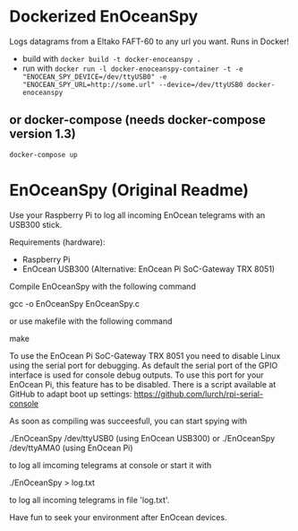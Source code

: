# Dockerized EnOceanSpy

Logs datagrams from a Eltako FAFT-60 to any url you want. Runs in Docker!

- build with `docker build -t docker-enoceanspy .`
- run with `docker run -l docker-enoceanspy-container -t -e "ENOCEAN_SPY_DEVICE=/dev/ttyUSB0" -e "ENOCEAN_SPY_URL=http://some.url" --device=/dev/ttyUSB0 docker-enoceanspy`

## or docker-compose (needs docker-compose version 1.3)

`docker-compose up`

# EnOceanSpy (Original Readme)

Use your Raspberry Pi to log all incoming EnOcean telegrams with an USB300 stick.

Requirements (hardware):
* Raspberry Pi
* EnOcean USB300 (Alternative: EnOcean Pi SoC-Gateway TRX 8051)


Compile EnOceanSpy with the following command

gcc -o EnOceanSpy EnOceanSpy.c

or use makefile with the following command

make

To use the EnOcean Pi SoC-Gateway TRX 8051 you need to disable Linux using the serial port for debugging. As default the serial port of the GPIO interface is used for console debug outputs. To use this port for your EnOcean Pi, this feature has to be disabled. There is a script available at GitHub to adapt boot up settings:
https://github.com/lurch/rpi-serial-console


As soon as compiling was succeesfull, you can start spying with

./EnOceanSpy /dev/ttyUSB0    (using EnOcean USB300)
or
./EnOceanSpy /dev/ttyAMA0    (using EnOcean Pi)

to log all imcoming telegrams at console or start it with

./EnOceanSpy <portname> > log.txt

to log all incoming telegrams in file 'log.txt'.


Have fun to seek your environment after EnOcean devices.
